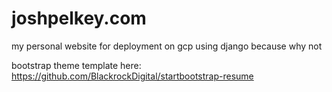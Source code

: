 # joshpelkey.com
my personal website for deployment on gcp using django because why not

bootstrap theme template here:
https://github.com/BlackrockDigital/startbootstrap-resume
